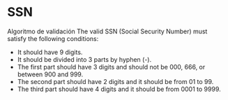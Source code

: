 # SSN
Algoritmo de validación
The valid SSN (Social Security Number) must satisfy the following conditions:
- It should have 9 digits.
- It should be divided into 3 parts by hyphen (-).
- The first part should have 3 digits and should not be 000, 666, or between 900 and 999.
- The second part should have 2 digits and it should be from 01 to 99.
- The third part should have 4 digits and it should be from 0001 to 9999.
